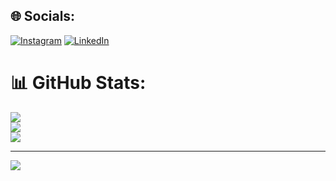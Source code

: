 ## 🌐 Socials:
[![Instagram](https://img.shields.io/badge/Instagram-%23E4405F.svg?logo=Instagram&logoColor=white)](https://instagram.com/bb_azat) [![LinkedIn](https://img.shields.io/badge/LinkedIn-%230077B5.svg?logo=linkedin&logoColor=white)](https://linkedin.com/in/azatberdimyradov)

# 📊 GitHub Stats:
![](https://github-readme-stats.vercel.app/api?username=Azat6393&theme=radical&hide_border=false&include_all_commits=true&count_private=true)<br/>
![](https://github-readme-streak-stats.herokuapp.com/?user=Azat6393&theme=radical&hide_border=false)<br/>
![](https://github-readme-stats.vercel.app/api/top-langs/?username=Azat6393&theme=radical&hide_border=false&include_all_commits=true&count_private=true&layout=compact)

---
[![](https://visitcount.itsvg.in/api?id=Azat6393&icon=0&color=0)](https://visitcount.itsvg.in)

<!-- Proudly created with GPRM ( https://gprm.itsvg.in ) -->
